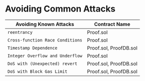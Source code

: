 # Avoiding Common Attacks

| Avoiding Known Attacks | Contract Name |
| ------------------------------ | ------------------- |
| `reentrancy` | Proof.sol |
| `Cross-function Race Conditions` |  Proof.sol |
| `Timestamp Dependence` |  Proof.sol, ProofDB.sol |
| `Integer Overflow and Underflow` |  Proof.sol |
| `DoS with (Unexpected) revert` |  Proof.sol, ProofDB.sol |
| `DoS with Block Gas Limit` |  Proof.sol, ProofDB.sol |